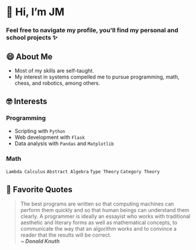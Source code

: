 # 👋 Hi, I’m JM
### Feel free to navigate my profile, you'll find my personal and school projects ✨

## 😄 About Me
- Most of my skills are self-taught.
- My interest in systems compelled me to pursue programming, math, chess, and robotics, among others.

## 🤓 Interests
### Programming
- Scripting with `Python`
- Web development with `Flask`
- Data analysis with `Pandas` and `Matplotlib`

### Math
`Lambda Calculus` `Abstract Algebra` `Type Theory` `Category Theory`

## 🤯 Favorite Quotes
> The best programs are written so that computing machines can perform them quickly and so that human beings can understand them clearly. A programmer is ideally an essayist who works with traditional aesthetic and literary forms as well as mathematical concepts, to communicate the way that an algorithm works and to convince a reader that the results will be correct.<br>
> <em><strong>~ Donald Knuth</strong></em>
